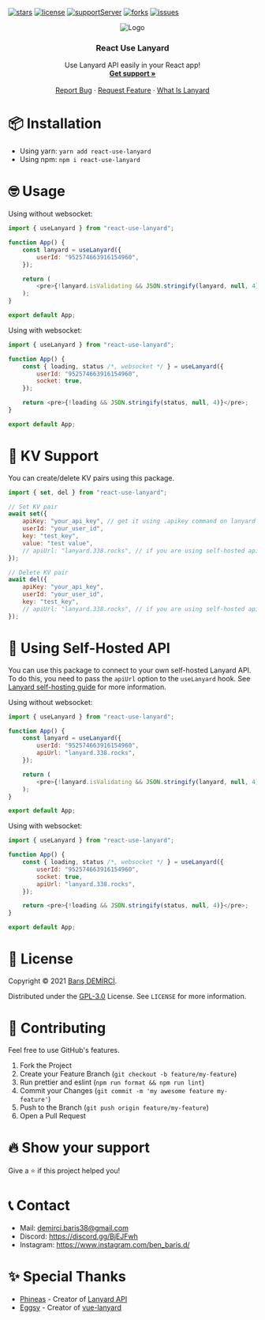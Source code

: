 [![stars](https://img.shields.io/github/stars/barbarbar338/react-use-lanyard?color=yellow&logo=github&style=for-the-badge)](https://github.com/barbarbar338/react-use-lanyard)
[![license](https://img.shields.io/github/license/barbarbar338/react-use-lanyard?logo=github&style=for-the-badge)](https://github.com/barbarbar338/react-use-lanyard)
[![supportServer](https://img.shields.io/discord/711995199945179187?color=7289DA&label=Support&logo=discord&style=for-the-badge)](https://discord.gg/BjEJFwh)
[![forks](https://img.shields.io/github/forks/barbarbar338/react-use-lanyard?color=green&logo=github&style=for-the-badge)](https://github.com/barbarbar338/react-use-lanyard)
[![issues](https://img.shields.io/github/issues/barbarbar338/react-use-lanyard?color=red&logo=github&style=for-the-badge)](https://github.com/barbarbar338/react-use-lanyard)

<p align="center">
  <img src="https://raw.githubusercontent.com/barbarbar338/react-use-lanyard/main/assets/readme.png" alt="Logo" />
  <h3 align="center">React Use Lanyard</h3>

  <p align="center">
    Use Lanyard API easily in your React app!
    <br />
    <a href="https://discord.gg/BjEJFwh"><strong>Get support »</strong></a>
    <br />
    <br />
    <a href="https://github.com/barbarbar338/react-use-lanyard/issues">Report Bug</a>
    ·
    <a href="https://github.com/barbarbar338/react-use-lanyard/issues">Request Feature</a>
    ·
    <a href="https://github.com/Phineas/lanyard">What Is Lanyard</a>
  </p>
</p>

# 📦 Installation

-   Using yarn: `yarn add react-use-lanyard`
-   Using npm: `npm i react-use-lanyard`

# 🤓 Usage

Using without websocket:

```js
import { useLanyard } from "react-use-lanyard";

function App() {
	const lanyard = useLanyard({
		userId: "952574663916154960",
	});

	return (
		<pre>{!lanyard.isValidating && JSON.stringify(lanyard, null, 4)}</pre>
	);
}

export default App;
```

Using with websocket:

```js
import { useLanyard } from "react-use-lanyard";

function App() {
	const { loading, status /*, websocket */ } = useLanyard({
		userId: "952574663916154960",
		socket: true,
	});

	return <pre>{!loading && JSON.stringify(status, null, 4)}</pre>;
}

export default App;
```

# 🔐 KV Support

You can create/delete KV pairs using this package.

```js
import { set, del } from "react-use-lanyard";

// Set KV pair
await set({
	apiKey: "your_api_key", // get it using .apikey command on lanyard bot
	userId: "your_user_id",
	key: "test_key",
	value: "test value",
	// apiUrl: "lanyard.338.rocks", // if you are using self-hosted api, not required by default
});

// Delete KV pair
await del({
	apiKey: "your_api_key",
	userId: "your_user_id",
	key: "test_key",
	// apiUrl: "lanyard.338.rocks", // if you are using self-hosted api, not required by default
});
```

# 🤞 Using Self-Hosted API

You can use this package to connect to your own self-hosted Lanyard API. To do this, you need to pass the `apiUrl` option to the `useLanyard` hook. See [Lanyard self-hosting guide](https://github.com/Phineas/lanyard#self-host-with-docker) for more information.

Using without websocket:

```js
import { useLanyard } from "react-use-lanyard";

function App() {
	const lanyard = useLanyard({
		userId: "952574663916154960",
		apiUrl: "lanyard.338.rocks",
	});

	return (
		<pre>{!lanyard.isValidating && JSON.stringify(lanyard, null, 4)}</pre>
	);
}

export default App;
```

Using with websocket:

```js
import { useLanyard } from "react-use-lanyard";

function App() {
	const { loading, status /*, websocket */ } = useLanyard({
		userId: "952574663916154960",
		socket: true,
		apiUrl: "lanyard.338.rocks",
	});

	return <pre>{!loading && JSON.stringify(status, null, 4)}</pre>;
}

export default App;
```

# 📄 License

Copyright © 2021 [Barış DEMİRCİ](https://github.com/barbarbar338).

Distributed under the [GPL-3.0](https://www.gnu.org/licenses/gpl-3.0.html) License. See `LICENSE` for more information.

# 🧦 Contributing

Feel free to use GitHub's features.

1. Fork the Project
2. Create your Feature Branch (`git checkout -b feature/my-feature`)
3. Run prettier and eslint (`npm run format && npm run lint`)
4. Commit your Changes (`git commit -m 'my awesome feature my-feature'`)
5. Push to the Branch (`git push origin feature/my-feature`)
6. Open a Pull Request

# 🔥 Show your support

Give a ⭐️ if this project helped you!

# 📞 Contact

-   Mail: demirci.baris38@gmail.com
-   Discord: https://discord.gg/BjEJFwh
-   Instagram: https://www.instagram.com/ben_baris.d/

# ✨ Special Thanks

-   [Phineas](https://github.com/Phineas) - Creator of [Lanyard API](https://github.com/Phineas/lanyard)
-   [Eggsy](https://github.com/eggsy) - Creator of [vue-lanyard](https://www.npmjs.com/package/@eggsydev/vue-lanyard)
